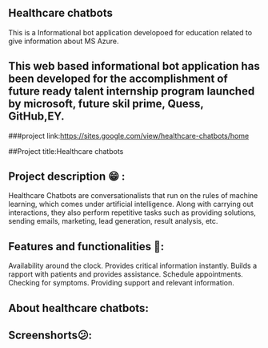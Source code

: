 ## Healthcare chatbots

This is a Informational bot application developoed for education related to give information about MS Azure.

## This web based informational bot application has been developed for the accomplishment of future ready talent internship program launched by microsoft, future skil prime, Quess, GitHub,EY.

###project link:https://sites.google.com/view/healthcare-chatbots/home

##Project title:Healthcare chatbots

## Project description 😁 : 
Healthcare Chatbots are conversationalists that run on the rules of machine learning, which comes under artificial intelligence. Along with carrying out interactions, they also perform repetitive tasks such as providing solutions, sending emails, marketing, lead generation, result analysis, etc.

## Features and functionalities 🧐:
Availability around the clock. 
Provides critical information instantly.
Builds a rapport with patients and provides assistance.
Schedule appointments. 
Checking for symptoms. 
Providing support and relevant information. 

## About healthcare chatbots: 

## Screenshorts😕:

